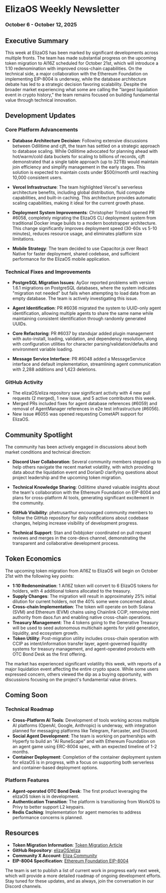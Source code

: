 # ElizaOS Weekly Newsletter
### October 6 - October 12, 2025

## Executive Summary
This week at ElizaOS has been marked by significant developments across multiple fronts. The team has made substantial progress on the upcoming token migration to AI16Z scheduled for October 21st, which will introduce a 1:10 redenomination with improved cross-chain capabilities. On the technical side, a major collaboration with the Ethereum Foundation on implementing EIP-8004 is underway, while the database architecture debate has led to a strategic decision favoring scalability. Despite the broader market experiencing what some are calling the "largest liquidation event in crypto history," the team remains focused on building fundamental value through technical innovation.

## Development Updates

### Core Platform Advancements
- **Database Architecture Decision**: Following extensive discussions between Odilitime and cjft, the team has settled on a strategic approach to database scaling. While Odilitime advocated for planning ahead with hot/warm/cold data buckets for scaling to billions of records, cjft demonstrated that a single table approach (up to 32TB) would maintain join efficiency and simplify management in the early stages. This solution is expected to maintain costs under $500/month until reaching 10,000 consistent users.

- **Vercel Infrastructure**: The team highlighted Vercel's serverless architecture benefits, including global distribution, fluid compute capabilities, and built-in caching. This architecture provides automatic scaling capabilities, making it ideal for the current growth phase.

- **Deployment System Improvements**: Christopher Trimboli opened PR #6058, completely migrating the ElizaOS CLI deployment system from traditional Docker image builds to a modern bootstrapper architecture. This change significantly improves deployment speed (30-60s vs 5-10 minutes), reduces resource usage, and eliminates platform size limitations.

- **Mobile Strategy**: The team decided to use Capacitor.js over React Native for faster deployment, shared codebase, and sufficient performance for the ElizaOS mobile application.

### Technical Fixes and Improvements
- **PostgreSQL Migration Issues**: AyGor reported problems with version 1.6.1 migrations on PostgreSQL databases, where the system indicates "migration not needed" but fails when attempting to load data from an empty database. The team is actively investigating this issue.

- **Agent Identification**: PR #6036 migrated the system to UUID-only agent identification, allowing multiple agents to share the same name while maintaining consistent identification through randomly generated UUIDs.

- **Core Refactoring**: PR #6037 by standujar added plugin management with auto-install, loading, validation, and dependency resolution, along with configuration utilities for character parsing/validation/defaults and environment variable loading.

- **Message Service Interface**: PR #6048 added a MessageService interface and default implementation, streamlining agent communication with 2,288 additions and 1,423 deletions.

### GitHub Activity
- The elizaOS/eliza repository saw significant activity with 4 new pull requests (2 merged), 1 new issue, and 5 active contributors this week.
- Merged PRs included fixes for agent database references (#6059) and removal of AgentManager references in e2e test infrastructure (#6056).
- New issue #6055 was opened requesting CometAPI support for ElizaOS.

## Community Spotlight

The community has been actively engaged in discussions about both market conditions and technical direction:

- **Discord User Collaboration**: Several community members stepped up to help others navigate the recent market volatility, with witch providing data about the liquidation event and DorianD clarifying questions about project leadership and the upcoming token migration.

- **Technical Knowledge Sharing**: Odilitime shared valuable insights about the team's collaboration with the Ethereum Foundation on EIP-8004 and plans for cross-platform AI tools, generating significant excitement in the community.

- **GitHub Visibility**: phetrusarthur encouraged community members to follow the GitHub repository for daily notifications about codebase changes, helping increase visibility of development progress.

- **Technical Support**: Stan and 0xbbjoker coordinated on pull request reviews and merges in the core-devs channel, demonstrating the transparent and collaborative development process.

## Token Economics

The upcoming token migration from AI16Z to ElizaOS will begin on October 21st with the following key points:

- **1:10 Redenomination**: 1 AI16Z token will convert to 6 ElizaOS tokens for holders, with 4 additional tokens allocated to the treasury.
- **Supply Changes**: The migration will result in approximately 25% initial dilution for current holders, not the 40% some were concerned about.
- **Cross-chain Implementation**: The token will operate on both Solana (SVM) and Ethereum (EVM) chains using Chainlink CCIP, removing mint authority from daos.fun and enabling native cross-chain operations.
- **Treasury Management**: The 4 tokens going to the Generative Treasury will be used to seed autonomous multichain agents for yield generation, liquidity, and ecosystem growth.
- **Token Utility**: Post-migration utility includes cross-chain operation with CCIP as intent/information transfer layer, agent-governed liquidity systems for treasury management, and agent-operated products with OTC Bond Desk as the first offering.

The market has experienced significant volatility this week, with reports of a major liquidation event affecting the entire crypto space. While some users expressed concern, others viewed the dip as a buying opportunity, with discussions focusing on the project's fundamental value drivers.

## Coming Soon

### Technical Roadmap
- **Cross-Platform AI Tools**: Development of tools working across multiple AI platforms (OpenAI, Google, Anthropic) is underway, with integration planned for messaging platforms like Telegram, Farcaster, and Discord.
- **Social Agent Development**: The team is working on partnerships with Hyperfy to build an "AI RuneScape" and with Ethereum Foundation on an agent game using ERC-8004 spec, with an expected timeline of 1-2 months.
- **Container Deployment**: Completion of the container deployment system for elizaOS is in progress, with a focus on supporting both serverless and container-based deployment options.

### Platform Features
- **Agent-operated OTC Bond Desk**: The first product leveraging the elizaOS token is in development.
- **Authentication Transition**: The platform is transitioning from WorkOS to Privy to better support L2 keypairs.
- **Redis Caching**: Implementation for agent memories to address performance concerns is planned.

## Resources

- **Token Migration Information**: [Token Migration Article](https://mirror.xyz/elizaos)
- **GitHub Repository**: [elizaOS/eliza](https://github.com/elizaOS/eliza)
- **Community X Account**: [Eliza Community](https://x.com/elizacommunity)
- **EIP-8004 Specification**: [Ethereum Foundation EIP-8004](https://eips.ethereum.org/EIPS/eip-8004)

The team is set to publish a list of current work in progress early next week, which will provide a more detailed roadmap of ongoing development efforts. Stay tuned for these updates, and as always, join the conversation in our Discord channels.